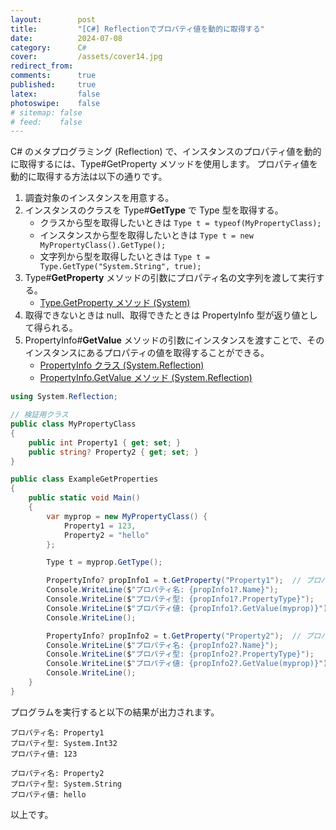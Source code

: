 ```yaml
---
layout:        post
title:         "[C#] Reflectionでプロパティ値を動的に取得する"
date:          2024-07-08
category:      C#
cover:         /assets/cover14.jpg
redirect_from:
comments:      true
published:     true
latex:         false
photoswipe:    false
# sitemap: false
# feed:    false
---
```


C# のメタプログラミング (Reflection) で、インスタンスのプロパティ値を動的に取得するには、Type#GetProperty メソッドを使用します。
プロパティ値を動的に取得する方法は以下の通りです。

1. 調査対象のインスタンスを用意する。
1. インスタンスのクラスを Type#**GetType** で Type 型を取得する。
    - クラスから型を取得したいときは `Type t = typeof(MyPropertyClass);`
    - インスタンスから型を取得したいときは `Type t = new MyPropertyClass().GetType();`
    - 文字列から型を取得したいときは `Type t = Type.GetType("System.String", true);`
1. Type#**GetProperty** メソッドの引数にプロパティ名の文字列を渡して実行する。
    - [Type.GetProperty メソッド (System)](https://learn.microsoft.com/ja-jp/dotnet/api/system.type.getproperty?view=net-8.0)
1. 取得できないときは null、取得できたときは PropertyInfo 型が返り値として得られる。
1. PropertyInfo#**GetValue** メソッドの引数にインスタンスを渡すことで、そのインスタンスにあるプロパティの値を取得することができる。
    - [PropertyInfo クラス (System.Reflection)](https://learn.microsoft.com/ja-jp/dotnet/api/system.reflection.propertyinfo?view=net-8.0)
    - [PropertyInfo.GetValue メソッド (System.Reflection)](https://learn.microsoft.com/ja-jp/dotnet/api/system.reflection.propertyinfo.getvalue?view=net-8.0#system-reflection-propertyinfo-getvalue%28system-object-system-object%28%29%29)

```csharp
using System.Reflection;

// 検証用クラス
public class MyPropertyClass
{
    public int Property1 { get; set; }
    public string? Property2 { get; set; }
}

public class ExampleGetProperties
{
    public static void Main()
    {
        var myprop = new MyPropertyClass() {
            Property1 = 123,
            Property2 = "hello"
        };

        Type t = myprop.GetType();

        PropertyInfo? propInfo1 = t.GetProperty("Property1");  // プロパティ情報の取得
        Console.WriteLine($"プロパティ名: {propInfo1?.Name}");
        Console.WriteLine($"プロパティ型: {propInfo1?.PropertyType}");
        Console.WriteLine($"プロパティ値: {propInfo1?.GetValue(myprop)}");  // プロパティ値の取得
        Console.WriteLine();

        PropertyInfo? propInfo2 = t.GetProperty("Property2");  // プロパティ情報の取得
        Console.WriteLine($"プロパティ名: {propInfo2?.Name}");
        Console.WriteLine($"プロパティ型: {propInfo2?.PropertyType}");
        Console.WriteLine($"プロパティ値: {propInfo2?.GetValue(myprop)}");  // プロパティ値の取得
        Console.WriteLine();
    }
}
```

プログラムを実行すると以下の結果が出力されます。

```output
プロパティ名: Property1
プロパティ型: System.Int32
プロパティ値: 123

プロパティ名: Property2
プロパティ型: System.String
プロパティ値: hello
```

以上です。
